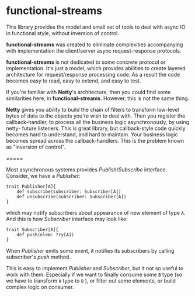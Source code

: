 # functional-streams

This library provides the model and small set of tools 
to deal with async IO in functional style, without inversion of control.

**functional-streams** was created to eliminate complexities accompanying
with implementation the client/server async request-response protocols.

**functional-streams** is not dedicated to some concrete protocol or 
implementation. It's just a model, which provides abilities to create
layered architecture for request/response processing code. As a result
the code becomes easy to read, easy to extend, and easy to test.

If you're familiar with **Netty**'s architecture, then you could find some 
similarities here, in **functional-streams**. However, this is not 
the same thing. 

**Netty** gives you ability to build the chain of filters 
to transform low-level bytes of data to the objects you're wish to deal with.
Then you register the callback-handler, to process all the business logic
asynchronously, by using netty- future listeners. This is great library, but 
callback-style code quickly becomes hard to understand, and hard to maintain.
Your business logic becomes spread across the callback-handlers.
This is the problem known as "inversion of control".

=====

Most asynchronous systems provides *Publish*/*Subscribe* interface.
Consider, we have a *Publisher*:

```
trait Publisher[A]{
    def subscribe(subscriber: Subscriber[A])
    def unsubscribe(subscriber: Subscriber[A])
}
```

which may notify subscribers about appearance of new element of type `A`.
And this is how *Subscriber* interface may look like:

```
trait Subscriber[A]{
    def push(elem: Try[A])
}
```

When *Publisher* emits some event, it notifies its subscribers by calling
subscriber's *push* method.

This is easy to implement *Publisher* and *Subscriber*, but it not so useful
to work with them. Especially if we want to finally consume some `B` type 
(so we have to transform `A` type to `B` ), or filter out some elements, 
or build complex logic on consumer.

